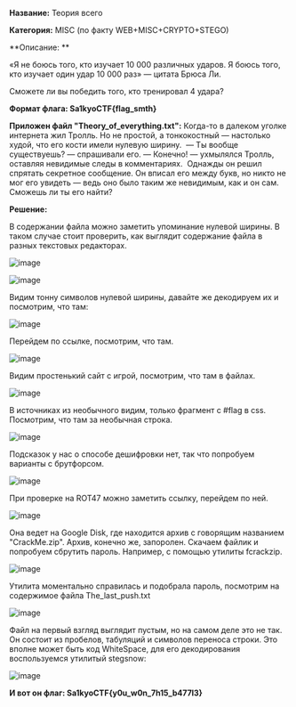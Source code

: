 **Название:** Теория всего

**Категория:** MISC (по факту WEB+MISC+CRYPTO+STEGO)

**Описание: **

«Я не боюсь того, кто изучает 10 000 различных ударов. Я боюсь того, кто изучает один удар 10 000 раз» — цитата Брюса Ли. 

Сможете ли вы победить того, кто тренировал 4 удара?

**Формат флага: Sa1kyoCTF{flag_smth}**

**Приложен файл "Theory_of_everything.txt":**
‌‬‍‍‬‌‬‌‌‬‍‍‬‌‬‌Когда‌‬‍‍‬‌‬‌‌‬‍‍‬‌‬‌‌‬‍‍‬‌‬‌‌‬‍‍‬‌‬‌‌‬‍‍‬‌‬‌‌‬‍‍‬‌‬‌‌‬‍‍‬‌‬‌‌‬‍‍‬‌‬‌‌‬‍‍‬‌‬‌‌‬‍‍‬‌‬‌-‌‬‍‍‬‌‬‌то‌‬‍‍‬‌‬‌‌‬‍‍‬‌‬‌‌‬‍‍‬‌‬‌‌‬‍‍‬‌‬‌‌‬‍‍‬‌‬‌‌‬‍‍‬‌‬‌‌‬‍‍‬‌‬‌‌‬‍‍‬‌‬‌ ‌‬‍‍‬‌‬‌‌‬‍‍‬‌‬‌‌‬‍‍‬‌‬‌‌‬‍‍‬‌‬‌‌‬‍‍‬‌‬‌‌‬‍‍‬‌‬‌в‌‬‍‍‬‌‬‌ ‌‬‍‍‬‌‬‌‌‬‍‍‬‌‬‌‌‬‍‍‬‌‬‌‌‬‍‍‬‌‬‌‌‬‍‍‬‌‬‌‌‬‍‍‬‌‬‌‌‬‍‍‬‌‬‌далеком ‌‬‍‍‬‌‬‌‌‬‍‍‬‌‬‌уголке‌‬‍‍‬‌‬‌‌‬‍‍‬‌‬‌‌‬‍‍‬‌‬‌‌‌‌‌‌‌‬‬‌‬‍‍‬‌‬‌‌‬‍‍‬‌‬‌‌‬‍‍‬‌‬‌‌‬‍‍‬‌‬‌‌‬‍‍‬‌‬‌‌‬‍‍‬‌‬‌‌‬‍‍‬‌‬‌ ‌‬‍‍‬‌‬‌‌‬‍‍‬‌‬‌‌‬‍‍‬‌‬‌интернета‌‬‍‍‬‌‬‌‌‬‍‍‬‌‬‌‌‬‍‍‬‌‌‌‌‬‍‍‬‌‌‌‌‬‍‍‬‌‌‌ жил‌‬‍‍‬‌‌‌‌‬‍‍‬‌‌‌‌‬‍‍‬‌‌‌ Тролль‌‬‍‍‬‌‌‌‌‬‍‍‬‌‌‌‌‬‍‍‬‌‌‌.‌‬‍‍‬‌‌‌‌‬‍‍‬‌‌‌‌‬‍‍‬‌‌‌ Но‌‬‍‍‬‌‌‌‌‬‍‍‬‌‌‌‌‬‍‍‬‌‌‌‌‬‍‍‬‌‌‌‌‬‍‍‬‌‌‌‌‬‍‍‬‌‌‌‌‬‍‍‬‌‌‌‌‬‍‍‬‌‬‌‌‬‍‍‬‌‬‌‌‬‍‍‬‌‬‌‌‬‍‍‬‌‬‌‌‬‍‍‬‌‬‌‌‬‍‍‬‌‬‌‌‬‍‍‬‌‬‌‌‬‍‍‬‌‬‌‌‬‍‍‬‌‬‌‌‌‌‌‌‌‬‬‌‬‍‍‬‌‬‌‌‬‍‍‬‌‬‌‌‬‍‍‬‌‬‌‌‬‍‍‬‌‬‌ ‌‬‍‍‬‌‬‌‌‬‍‍‬‌‌‌‌‬‍‍‬‌‌‌‌‬‍‍‬‍‌‍не‌‬‍‍‬‍‌‍‌‬‍‍‬‍‌‍‌‬‍‍‬‍‌‍‌‬‍‍‬‍‌‍‌‬‍‍‬‍‌‍‌‬‍‍‬‍‌‍‌‬‍‍‬‍‌‍‌‬‍‍‬‍‌‍‌‬‍‍‬‍‌‍‌‬‍‍‬‍‌‍‌‬‍‍‬‍‌‍‌‬‍‍‬‍‌‍‌‬‍‍‬‍‌‍ ‌‬‍‍‬‍‌‍простой‌‬‍‍‬‍‌‍‌‬‍‍‬‍‌‍‌‬‍‍‬‍‌‍‌‬‍‍‬‍‌‍‌‬‍‍‬‍‌‍‌‬‍‍‬‍‌‍‌‬‍‍‬‍‌‍‌‬‍‍‬‍‌‍‌‬‍‍‬‍‌‍‌‬‍‍‬‍‌‍‌‬‍‍‬‌‌‌‌‬‍‍‬‌‬‌,‌‬‍‍‬‌‬‌‌‬‍‍‬‌‬‌‌‬‍‍‬‌‬‌‌‬‍‍‬‌‬‌‌‬‍‍‬‌‬‌‌‬‍‍‬‌‬‌‌‌‌‌‌‌‬‬‌‬‍‍‬‌‬‌‌‬‍‍‬‌‬‌‌‬‍‍‬‌‬‌ а‌‬‍‍‬‌‬‌‌‬‍‍‬‍‌‍‌‬‍‍‬‍‌‍ ‌‬‍‍‬‍‌‍‌‬‍‍‬‍‌‍‌‬‍‍‬‍‌‍‌‬‍‍‬‍‌‍‌‬‍‍‬‍‌‍‌‬‍‍‬‍‌‍‌‬‍‍‬‍‌‍‌‬‍‍‬‍‌‍‌‬‍‍‬‍‌‍‌‬‍‍‬‍‌‍‌‬‍‍‬‍‌‍‌‬‍‍‬‍‌‍‌‬‍‍‬‍‌‍‌‬‍‍‬‍‌‍‌‬‍‍‬‍‌‍‌‬‍‍‬‍‌‍тонкокостный‌‬‍‍‬‍‌‍‌‬‍‍‬‍‌‍ ‌‬‍‍‬‍‌‍‌‬‍‍‬‍‌‍‌‬‍‍‬‍‌‍‌‬‍‍‬‍‌‍‌‬‍‍‬‍‌‍‌‬‍‍‬‍‌‍‌‬‍‍‬‍‌‍‌‬‍‍‬‍‌‍‌‬‍‍‬‍‌‍‌‬‍‍‬‍‌‍‌‬‍‍‬‌‬‌‌‬‍‍‬‌‬‌—‌‬‍‍‬‌‬‌‌‬‍‍‬‌‬‌‌‬‍‍‬‌‬‌‌‬‍‍‬‌‬‌‌‌‌‌‌‌‬‬‌‬‍‍‬‌‬‌‌‬‍‍‬‌‬‌‌‬‍‍‬‌‬‌‌‬‍‍‬‌‌‌‌‬‍‍‬‍‌‍‌‬‍‍‬‍‌‍‌‬‍‍‬‍‌‍‌‬‍‍‬‍‌‍ ‌‬‍‍‬‍‌‍‌‬‍‍‬‌‍‌‌‬‍‍‬‌‍‌настолько‌‬‍‍‬‌‍‌‌‬‍‍‬‍‌‍‌‬‍‍‬‍‌‍‌‬‍‍‬‍‌‍‌‬‍‍‬‍‌‍‌‬‍‍‬‍‌‍‌‬‍‍‬‍‌‍ ‌‬‍‍‬‍‌‍‌‬‍‍‬‍‌‍худой‌‬‍‍‬‌‍‌‌‬‍‍‬‌‍‌‌‬‍‍‬‌‌‌‌‬‍‍‬‌‬‌‌‬‍‍‬‌‬‌‌‬‍‍‬‌‬‌‌‬‍‍‬‌‍‌,‌‬‍‍‬‌‍‌‌‬‍‍‬‍‌‍‌‬‍‍‬‍‌‍‌‬‍‍‬‍‌‍‌‬‍‍‬‍‌‍‌‬‍‍‬‍‌‍‌‬‍‍‬‍‌‍‌‬‍‍‬‍‌‍‌‬‍‍‬‌‬‌‌‬‍‍‬‌‬‌‌‬‍‍‬‌‬‌‌‬‍‍‬‌‬‌ ‌‬‍‍‬‌‬‌‌‌‌‌‌‌‬‬‌‬‍‍‬‌‬‌‌‬‍‍‬‌‬‌‌‬‍‍‬‍‌‍‌‬‍‍‬‍‌‍‌‬‍‍‬‍‌‍‌‬‍‍‬‍‌‍‌‬‍‍‬‍‌‍‌‬‍‍‬‍‌‍‌‬‍‍‬‌‌‌‌‬‍‍‬‌‌‌что‌‬‍‍‬‌‌‌ ‌‬‍‍‬‌‬‌‌‬‍‍‬‌‬‌‌‬‍‍‬‌‬‌‌‬‍‍‬‌‍‌‌‬‍‍‬‌‍‌‌‬‍‍‬‍‌‍‌‬‍‍‬‍‌‍‌‬‍‍‬‍‌‍‌‬‍‍‬‌‬‌‌‬‍‍‬‌‍‌‌‬‍‍‬‌‍‌‌‬‍‍‬‌‬‌‌‬‍‍‬‌‌‌‌‬‍‍‬‌‬‌‌‬‍‍‬‌‌‌его кости‌‬‍‍‬‌‌‌‌‬‍‍‬‌‌‌‌‬‍‍‬‌‌‌‌‬‍‍‬‍‌‍‌‬‍‍‬‌‌‌‌‬‍‍‬‍‌‍‌‬‍‍‬‌‍‌‌‬‍‍‬‌‍‌‌‬‍‍‬‍‌‍‌‬‍‍‬‌‌‌‌‬‍‍‬‌‌‌‌‬‍‍‬‌‬‌‌‬‍‍‬‌‬‌ ‌‬‍‍‬‌‬‌‌‌‌‌‌‌‬‬имели‌‬‍‍‬‌‬‌‌‬‍‍‬‍‌‍‌‬‍‍‬‍‌‍‌‬‍‍‬‌‍‌‌‬‍‍‬‌‍‌ ‌‬‍‍‬‍‌‍‌‬‍‍‬‌‍‌‌‬‍‍‬‌‍‌‌‬‍‍‬‍‌‍‌‬‍‍‬‌‍‌‌‬‍‍‬‍‌‍нулевую‌‬‍‍‬‍‌‍‌‬‍‍‬‍‌‍‌‬‍‍‬‌‬‌‌‬‍‍‬‌‌‌‌‬‍‍‬‍‌‍‌‬‍‍‬‍‌‍‌‬‍‍‬‍‌‍‌‬‍‍‬‍‌‍‌‬‍‍‬‍‌‍‌‬‍‍‬‍‌‍ ‌‬‍‍‬‍‌‍‌‬‍‍‬‍‌‍‌‬‍‍‬‍‌‍‌‬‍‍‬‍‌‍‌‬‍‍‬‌‌‌‌‬‍‍‬‌‍‌‌‬‍‍‬‌‍‌‌‬‍‍‬‌‍‌‌‬‍‍‬‌‬‌‌‬‍‍‬‌‌‌‌‬‍‍‬‌‌‌‌‬‍‍‬‌‍‌‌‬‍‍‬‍‌‍‌‬‍‍‬‌‌‌‌‬‍‍‬‌‬‌‌‬‍‍‬‍‌‍‌‬‍‍‬‍‌‍‌‬‍‍‬‌‌‌‌‬‍‍‬‌‬‌‌‌‌‌‌‌‬‬‌‬‍‍‬‌‬‌‌‬‍‍‬‍‌‍‌‬‍‍‬‍‌‍‌‬‍‍‬‍‌‍‌‬‍‍‬‍‌‍‌‬‍‍‬‌‍‌‌‬‍‍‬‍‌‍‌‬‍‍‬‌‌‌‌‬‍‍‬‌‌‌‌‬‍‍‬‍‌‍‌‬‍‍‬‍‌‍‌‬‍‍‬‌‍‌‌‬‍‍‬‌‬‌ширину‌‬‍‍‬‌‌‌‌‬‍‍‬‍‌‍‌‬‍‍‬‍‌‍.‌‬‍‍‬‍‌‍‌‬‍‍‬‍‌‍‌‬‍‍‬‍‌‍‌‬‍‍‬‍‌‍‌‬‍‍‬‌‍‌‌‬‍‍‬‌‍‌‌‬‍‍‬‍‌‍
‌‬‍‍‬‍‌‍‌‬‍‍‬‍‌‍‌‬‍‍‬‍‌‍
‌‬‍‍‬‍‌‍‌‬‍‍‬‍‌‍‌‬‍‍‬‍‌‍—‌‬‍‍‬‌‍‌‌‬‍‍‬‌‍‌‌‬‍‍‬‌‌‌‌‬‍‍‬‌‬‌‌‬‍‍‬‌‬‌‌‬‍‍‬‌‍‌‌‬‍‍‬‍‌‍‌‬‍‍‬‌‬‌‌‬‍‍‬‍‌‍‌‬‍‍‬‍‌‍‌‬‍‍‬‌‬‌‌‌‌‌‌‌‬‬ ‌‬‍‍‬‌‬‌Ты‌‬‍‍‬‌‬‌ вообще‌‬‍‍‬‍‌‍‌‬‍‍‬‍‌‍ ‌‬‍‍‬‍‌‍существуешь‌‬‍‍‬‌‬‌?‌‬‍‍‬‌‬‌‌‬‍‍‬‍‌‍‌‬‍‍‬‍‌‍‌‬‍‍‬‍‌‍‌‬‍‍‬‌‌‌‌‬‍‍‬‌‌‌‌‬‍‍‬‌‬‌‌‬‍‍‬‌‍‌ ‌‬‍‍‬‍‌‍‌‬‍‍‬‍‌‍‌‬‍‍‬‍‌‍‌‬‍‍‬‌‌‌—‌‬‍‍‬‌‌‌ ‌‬‍‍‬‌‌‌‌‬‍‍‬‌‍‌‌‬‍‍‬‌‌‌‌‬‍‍‬‍‌‍‌‬‍‍‬‌‍‌‌‬‍‍‬‌‍‌спрашивали‌‬‍‍‬‌‍‌‌‬‍‍‬‌‬‌ ‌‬‍‍‬‌‬‌‌‬‍‍‬‌‬‌‌‬‍‍‬‌‌‌‌‬‍‍‬‍‌‍‌‬‍‍‬‌‍‌‌‬‍‍‬‌‬‌‌‬‍‍‬‍‌‍‌‬‍‍‬‍‌‍‌‬‍‍‬‍‌‍‌‬‍‍‬‌‌‌его‌‬‍‍‬‍‌‍‌‬‍‍‬‌‍‌‌‬‍‍‬‌‬‌‌‌‌‌‌‌‬‬‌‬‍‍‬‌‬‌.
‌‬‍‍‬‌‬‌—‌‬‍‍‬‌‍‌‌‬‍‍‬‍‌‍ ‌‬‍‍‬‌‬‌‌‬‍‍‬‌‬‌‌‬‍‍‬‌‌‌‌‬‍‍‬‌‬‌‌‬‍‍‬‌‌‌‌‬‍‍‬‌‍‌‌‬‍‍‬‌‍‌‌‬‍‍‬‌‍‌‌‬‍‍‬‌‍‌‌‬‍‍‬‌‍‌‌‬‍‍‬‌‬‌‌‬‍‍‬‌‍‌‌‬‍‍‬‌‍‌‌‬‍‍‬‌‍‌‌‬‍‍‬‌‍‌‌‬‍‍‬‌‍‌‌‬‍‍‬‌‌‌Конечно‌‬‍‍‬‌‌‌‌‬‍‍‬‌‬‌‌‬‍‍‬‌‌‌‌‬‍‍‬‍‌‍‌‬‍‍‬‍‌‍‌‬‍‍‬‌‍‌‌‬‍‍‬‌‬‌‌‬‍‍‬‌‬‌‌‬‍‍‬‌‬‌‌‬‍‍‬‌‌‌‌‬‍‍‬‌‬‌!‌‬‍‍‬‌‌‌ ‌‬‍‍‬‍‌‍‌‬‍‍‬‍‌‍‌‬‍‍‬‍‌‍‌‬‍‍‬‌‍‌‌‬‍‍‬‌‍‌‌‬‍‍‬‌‬‌‌‬‍‍‬‌‬‌‌‌‌‌‌‌‬‬‌‬‍‍‬‌‬‌‌‬‍‍‬‌‬‌‌‬‍‍‬‌‬‌‌‬‍‍‬‍‌‍‌‬‍‍‬‌‬‌‌‬‍‍‬‌‬‌‌‬‍‍‬‌‬‌‌‬‍‍‬‌‬‌—‌‬‍‍‬‌‍‌ ухмылялся ‌‬‍‍‬‌‬‌‌‬‍‍‬‌‍‌Тролль‌‬‍‍‬‍‌‍‌‬‍‍‬‍‌‍‌‬‍‍‬‌‬‌,‌‬‍‍‬‍‌‍ ‌‬‍‍‬‍‌‍‌‬‍‍‬‌‍‌‌‬‍‍‬‌‬‌‌‬‍‍‬‍‌‍‌‬‍‍‬‍‌‍‌‬‍‍‬‌‍‌‌‬‍‍‬‌‍‌‌‬‍‍‬‌‬‌‌‬‍‍‬‌‬‌‌‬‍‍‬‌‬‌оставляя‌‬‍‍‬‌‌‌‌‬‍‍‬‌‌‌‌‬‍‍‬‌‌‌ ‌‬‍‍‬‌‬‌‌‬‍‍‬‌‍‌‌‬‍‍‬‌‌‌‌‬‍‍‬‍‌‍‌‬‍‍‬‍‌‍‌‬‍‍‬‍‌‍‌‬‍‍‬‍‌‍‌‬‍‍‬‌‍‌невидимые‌‬‍‍‬‌‬‌‌‬‍‍‬‌‬‌‌‬‍‍‬‌‬‌‌‬‍‍‬‌‬‌‌‌‌‌‌‌‬‬‌‬‍‍‬‌‬‌‌‬‍‍‬‌‬‌‌‬‍‍‬‌‬‌‌‬‍‍‬‍‌‍ ‌‬‍‍‬‌‌‌‌‬‍‍‬‌‬‌‌‬‍‍‬‌‬‌‌‬‍‍‬‌‬‌‌‬‍‍‬‌‬‌‌‬‍‍‬‌‬‌‌‬‍‍‬‌‬‌‌‬‍‍‬‌‬‌‌‬‍‍‬‌‬‌‌‬‍‍‬‌‬‌следы‌‬‍‍‬‌‬‌‌‬‍‍‬‌‬‌‌‬‍‍‬‌‬‌‌‬‍‍‬‌‬‌‌‬‍‍‬‌‬‌‌‬‍‍‬‌‌‌‌‬‍‍‬‌‌‌‌‬‍‍‬‌‌‌‌‬‍‍‬‌‌‌‌‬‍‍‬‌‬‌‌‬‍‍‬‍‌‍‌‬‍‍‬‍‌‍‌‬‍‍‬‍‌‍‌‬‍‍‬‌‍‌‌‬‍‍‬‌‌‌ ‌‬‍‍‬‌‌‌‌‬‍‍‬‍‌‍‌‬‍‍‬‍‌‍‌‬‍‍‬‍‌‍‌‬‍‍‬‍‌‍‌‬‍‍‬‌‍‌‌‬‍‍‬‌‬‌‌‬‍‍‬‌‬‌‌‬‍‍‬‌‬‌‌‬‍‍‬‌‬‌‌‬‍‍‬‌‬‌‌‌‌‌‌‌‬‬‌‬‍‍‬‌‬‌‌‬‍‍‬‌‬‌‌‬‍‍‬‌‬‌‌‬‍‍‬‍‌‍‌‬‍‍‬‍‌‍в‌‬‍‍‬‌‬‌‌‬‍‍‬‌‬‌‌‬‍‍‬‌‌‌ комментариях‌‬‍‍‬‌‬‌‌‬‍‍‬‌‌‌‌‬‍‍‬‌‬‌‌‬‍‍‬‌‬‌‌‬‍‍‬‌‌‌‌‬‍‍‬‌‬‌‌‬‍‍‬‌‌‌‌‬‍‍‬‍‌‍‌‬‍‍‬‍‌‍‌‬‍‍‬‌‌‌‌‬‍‍‬‌‬‌‌‬‍‍‬‍‌‍‌‬‍‍‬‍‌‍‌‬‍‍‬‍‌‍‌‬‍‍‬‍‌‍‌‬‍‍‬‌‬‌‌‬‍‍‬‌‍‌‌‬‍‍‬‌‬‌‌‬‍‍‬‌‌‌‌‬‍‍‬‍‌‍‌‬‍‍‬‍‌‍‌‬‍‍‬‍‌‍‌‬‍‍‬‍‌‍‌‬‍‍‬‍‌‍.
‌‬‍‍‬‌‍‌‌‬‍‍‬‌‬‌‌‬‍‍‬‌‬‌‌‬‍‍‬‌‬‌
‌‬‍‍‬‌‬‌‌‬‍‍‬‌‬‌‌‬‍‍‬‌‬‌Однажды‌‬‍‍‬‌‬‌‌‌‌‌‌‌‬‬‌‬‍‍‬‌‬‌ ‌‬‍‍‬‌‬‌‌‬‍‍‬‌‬‌‌‬‍‍‬‍‌‍‌‬‍‍‬‍‌‍‌‬‍‍‬‍‌‍‌‬‍‍‬‍‌‍‌‬‍‍‬‌‌‌‌‬‍‍‬‌‌‌‌‬‍‍‬‌‌‌‌‬‍‍‬‌‬‌‌‬‍‍‬‌‬‌‌‬‍‍‬‌‍‌‌‬‍‍‬‌‬‌‌‬‍‍‬‌‬‌‌‬‍‍‬‌‍‌‌‬‍‍‬‌‍‌‌‬‍‍‬‌‬‌‌‬‍‍‬‌‬‌‌‬‍‍‬‌‌‌‌‬‍‍‬‌‌‌‌‬‍‍‬‌‌‌‌‬‍‍‬‌‌‌‌‬‍‍‬‌‌‌‌‬‍‍‬‍‌‍‌‬‍‍‬‍‌‍‌‬‍‍‬‍‌‍‌‬‍‍‬‍‌‍‌‬‍‍‬‍‌‍он‌‬‍‍‬‌‍‌‌‬‍‍‬‌‍‌‌‬‍‍‬‌‬‌‌‬‍‍‬‌‬‌‌‬‍‍‬‌‬‌‌‬‍‍‬‌‬‌‌‬‍‍‬‌‬‌‌‬‍‍‬‌‬‌‌‬‍‍‬‌‬‌ ‌‬‍‍‬‌‬‌‌‬‍‍‬‌‬‌‌‌‌‌‌‌‬‬‌‬‍‍‬‌‬‌‌‬‍‍‬‌‬‌‌‬‍‍‬‌‌‌‌‬‍‍‬‍‌‍‌‬‍‍‬‍‌‍‌‬‍‍‬‍‌‍‌‬‍‍‬‍‌‍‌‬‍‍‬‍‌‍‌‬‍‍‬‍‌‍решил ‌‬‍‍‬‍‌‍‌‬‍‍‬‍‌‍‌‬‍‍‬‍‌‍‌‬‍‍‬‍‌‍‌‬‍‍‬‍‌‍‌‬‍‍‬‍‌‍спрятать‌‬‍‍‬‍‌‍ ‌‬‍‍‬‍‌‍‌‬‍‍‬‍‌‍‌‬‍‍‬‍‌‍секретное ‌‬‍‍‬‍‌‍‌‬‍‍‬‍‌‍сообщение‌‬‍‍‬‍‌‍‌‬‍‍‬‍‌‍‌‬‍‍‬‍‌‍‌‬‍‍‬‍‌‍‌‬‍‍‬‌‍‌‌‬‍‍‬‌‍‌‌‬‍‍‬‌‍‌.‌‬‍‍‬‌‬‌‌‬‍‍‬‌‬‌‌‬‍‍‬‌‬‌‌‬‍‍‬‌‬‌ ‌‬‍‍‬‌‬‌‌‬‍‍‬‌‬‌Он‌‬‍‍‬‌‬‌‌‬‍‍‬‌‬‌‌‬‍‍‬‌‬‌‌‬‍‍‬‌‬‌‌‬‍‍‬‌‬‌‌‬‍‍‬‌‬‌ ‌‌‌‌‌‌‬‬вписал‌‬‍‍‬‌‬‌ ‌‬‍‍‬‌‬‌‌‬‍‍‬‌‍‌‌‬‍‍‬‍‌‍‌‬‍‍‬‍‌‍‌‬‍‍‬‍‌‍‌‬‍‍‬‍‌‍‌‬‍‍‬‍‌‍‌‬‍‍‬‍‌‍его‌‬‍‍‬‍‌‍ ‌‬‍‍‬‍‌‍‌‬‍‍‬‍‌‍между‌‬‍‍‬‍‌‍‌‬‍‍‬‍‌‍‌‬‍‍‬‍‌‍‌‬‍‍‬‍‌‍‌‬‍‍‬‍‌‍‌‬‍‍‬‍‌‍‌‬‍‍‬‍‌‍ ‌‬‍‍‬‍‌‍‌‬‍‍‬‍‌‍‌‬‍‍‬‌‍‌‌‬‍‍‬‌‍‌‌‬‍‍‬‌‬‌‌‬‍‍‬‌‬‌букв‌‬‍‍‬‌‬‌‌‬‍‍‬‌‬‌‌‬‍‍‬‌‬‌‌‬‍‍‬‌‬‌‌‬‍‍‬‌‬‌‌‬‍‍‬‌‬‌‌‬‍‍‬‌‬‌‌‬‍‍‬‌‬‌‌‬‍‍‬‌‬‌,‌‬‍‍‬‌‬‌‌‬‍‍‬‌‬‌‌‬‍‍‬‌‬‌‌‬‍‍‬‌‬‌‌‬‍‍‬‌‬‌‌‬‍‍‬‌‬‌‌‌‌‌‌‌‬‬ но‌‬‍‍‬‌‬‌‌‬‍‍‬‌‬‌‌‬‍‍‬‌‬‌‌‬‍‍‬‌‬‌ ‌‬‍‍‬‌‍‌‌‬‍‍‬‍‌‍‌‬‍‍‬‍‌‍‌‬‍‍‬‍‌‍‌‬‍‍‬‍‌‍‌‬‍‍‬‍‌‍‌‬‍‍‬‍‌‍‌‬‍‍‬‍‌‍‌‬‍‍‬‍‌‍‌‬‍‍‬‍‌‍никто‌‬‍‍‬‌‍‌‌‬‍‍‬‌‍‌‌‬‍‍‬‌‍‌‌‬‍‍‬‌‍‌‌‬‍‍‬‌‍‌‌‬‍‍‬‌‬‌‌‬‍‍‬‌‬‌‌‬‍‍‬‌‬‌‌‬‍‍‬‌‬‌‌‬‍‍‬‌‬‌‌‬‍‍‬‌‬‌ не‌‬‍‍‬‌‬‌‌‬‍‍‬‌‬‌‌‬‍‍‬‌‬‌‌‬‍‍‬‌‬‌ ‌‬‍‍‬‌‬‌‌‬‍‍‬‌‬‌‌‬‍‍‬‌‬‌‌‬‍‍‬‌‬‌‌‬‍‍‬‌‬‌мог‌‬‍‍‬‌‬‌‌‬‍‍‬‌‬‌ ‌‬‍‍‬‌‬‌‌‬‍‍‬‌‬‌‌‬‍‍‬‌‬‌‌‬‍‍‬‌‬‌его‌‌‌‌‌‌‬‬‌‬‍‍‬‌‬‌‌‬‍‍‬‌‬‌ ‌‬‍‍‬‌‬‌увидеть‌‬‍‍‬‌‬‌‌‬‍‍‬‌‬‌‌‬‍‍‬‌‬‌‌‬‍‍‬‌‬‌‌‬‍‍‬‌‬‌ ‌‬‍‍‬‌‬‌‌‬‍‍‬‌‬‌‌‬‍‍‬‌‬‌‌‬‍‍‬‌‬‌—‌‬‍‍‬‌‬‌‌‬‍‍‬‌‬‌‌‬‍‍‬‌‬‌‌‬‍‍‬‌‬‌‌‬‍‍‬‌‬‌‌‬‍‍‬‌‬‌‌‬‍‍‬‌‬‌‌‬‍‍‬‌‬‌‌‬‍‍‬‌‬‌ ‌‬‍‍‬‌‬‌ведь‌‬‍‍‬‌‬‌‌‬‍‍‬‌‬‌‌‬‍‍‬‌‬‌‌‬‍‍‬‌‬‌ ‌‬‍‍‬‌‬‌‌‬‍‍‬‌‬‌‌‬‍‍‬‌‬‌‌‬‍‍‬‌‬‌‌‬‍‍‬‌‬‌‌‬‍‍‬‌‬‌оно ‌‬‍‍‬‌‬‌‌‬‍‍‬‌‬‌было‌‬‍‍‬‌‬‌‌‬‍‍‬‌‬‌‌‬‍‍‬‌‬‌ таким‌‬‍‍‬‌‬‌ ‌‬‍‍‬‌‬‌же‌‬‍‍‬‌‬‌ невидимым‌‌‌‌‌‌‬‬‌‌‌‌‌‌‬‬‌‌‍‌‌‬‍‍‌‌‍‌‌﻿‌‌‌‌‌‌‌‬﻿‌‌‌‌‌‌‬‌‌‌‌‍‌‍‌‌‬‌‌‍‌‍‌‬﻿‌‌‌‌‌‬‌‌‌‌‍‌‌﻿﻿‍‌‌‍‌‌﻿‌‌‌‌‍‌‍‌‬‌‌‌‍‌‌﻿‍‍,‌‌‍‌‌﻿‬﻿‌‌‌‌‌‬‌‌‌‌‍‌‌﻿﻿‌‌‌‍‌‌﻿‍‍ ‌‌‍‌‌﻿﻿‍‌‌‍‌‍‌﻿﻿‌‌‌‌‌‬﻿‬‌‌‌‌‌‬‌‌‌‌‍‌‌‍‍﻿‌‌‍‌‌﻿‌‌‌‌‌‌‌‬‌‌‌‌‍‌‍‌﻿‍‌‌‍‌‍‌‌‬как ‌‌‍‌‌﻿﻿‬и‌‌‌‌‌‬‌‌‌‌‍‌‍‌﻿﻿‌‌‌‌‌‬‌‌‌‌‍‌‍‌‌﻿ ‌‌‍‌‌﻿‬‬‌‌‍‌‌﻿‌‌‌‌‍‌‌﻿‍‬он‌‌‍‌‍‌‌﻿‌‌‌‌‌‬‌‌‌‌‍‌‍‌‌‬‌‌‍‌‌﻿‍‍ ‌‌‍‌‌﻿‌‍‌‌‍‌‌﻿‍‍сам‌‌‌‌‌‬‌‌‌‌‍‌‌﻿﻿﻿‌‌‍‌‍‌‌﻿‌‌‍‌‍‌‌‬‌‌‍‌‍‌﻿‌‌‌‌‌‌‬‌‌‌‌‍‌‌﻿‍‌‌‌‍‌‌﻿‌‌‌‌‍‌‌﻿‬﻿.‌‌‍‌‍‌﻿‌‌‌‍‌‍‌‬‌‌‌‍‌‌﻿‍‍‌‌‌‌‌﻿‬‬‌‌‌‌‌‌‬‬‌‌‌‌‍‬‬‌‌‌‌‌‍﻿‍‌
‌‌‌‌‍﻿‍‌‌‌‌‌‍﻿‌‌‌‌‌‌‍﻿‌﻿
‌‌‌‌‌﻿‬‬Сможешь‌‌‌‌‌‬﻿﻿‌‌‌‌‌‬﻿﻿‌‌‌‌‍﻿‌﻿‌‌‌‌‍‬‌‍ ‌‌‌‌‍‬‬‍‌‌‌‌‍‬‬﻿ли ‌‌‌‌‍﻿‬‍‌‌‌‌‍‬﻿﻿‌‌‌‌‍‬﻿﻿‌‌‌‌‍﻿‍‍‌‌‌‌‍﻿‍‌‌‌‌‌‍﻿‌﻿‌‌‌‌‍‬‬‍‌‌‌‌‍‬‍‌‌‌‌‌‍‬‍‍‌‌‌‌‍﻿‌‬‌‌‌‌‌‬﻿‬‌‌‌‌‍‬‍﻿‌‌‌‌‍‬‬‍‌‌‌‌‍﻿‍‌‌‌‌‌‍‬‬‌‌‌‌‌‍﻿‍‍‌‌‌‌‍‬‌‬‌‌‌‌‌‬﻿‬ты‌‌‌‌‍‬‬‍‌‌‌‌‍‬﻿﻿‌‌‌‌‌‬﻿﻿‌‌‌‌‍‌‌﻿‌‌‌‌‍‍‍‌‌‌‌‌‍‌‍‬ ‌‌‌‌‍‍﻿﻿‌‌‌‌‍‍‍‌‌‌‌‌‍‌‍‍‌‌‌‌‍‍‌﻿‌‌‌‌‍‍‍‌‌‌‌‌‌‬﻿﻿‌‌‌‌‍‍‌‌‌‌‌‌‍﻿‌‬‌‌‌‌‍‬﻿﻿‌‌‌‌‍‬‬‬‌‌‌‌‍‬‍‍‌‌‌‌‍‬‌﻿‌‌‌‌‍﻿‍‌‌‌‌‌‍‍﻿﻿‌‌‌‌‍‍‌‬‌‌‌‌‍‌﻿‍‌‌‌‌‍‍‌‬его ‌‌‌‌‌‬﻿﻿найти?

**Решение:**

В содержании файла можно заметить упоминание нулевой ширины. В таком случае стоит проверить, как выглядит содержание файла в разных текстовых редакторах.

![image](https://github.com/user-attachments/assets/d90b073d-6570-4cbc-885d-acda8ff53910)

![image](https://github.com/user-attachments/assets/2d3be80f-e2c0-424a-b4df-2c3f13fc6575)

Видим тонну символов нулевой ширины, давайте же декодируем их и посмотрим, что там:

![image](https://github.com/user-attachments/assets/c1103ed7-4fc8-41ae-bf8b-3479088658b3)

Перейдем по ссылке, посмотрим, что там.

![image](https://github.com/user-attachments/assets/bcc98521-6209-4346-9be2-16ff0c1539e0)

Видим простенький сайт с игрой, посмотрим, что там в файлах.

![image](https://github.com/user-attachments/assets/51545ef9-6ff4-4ab8-bb40-791a017b11ea)

В источниках из необычного видим, только фрагмент с #flag в css. Посмотрим, что там за необычная строка.

![image](https://github.com/user-attachments/assets/108db3f7-0934-4559-9fb3-8202ec1a702f)

Подсказок у нас о способе дешифровки нет, так что попробуем варианты с брутфорсом.

![image](https://github.com/user-attachments/assets/b591625b-8a31-48dc-acb2-427319225bee)

При проверке на ROT47 можно заметить ссылку, перейдем по ней.

![image](https://github.com/user-attachments/assets/f9733de2-027d-486e-81c4-853d2f391e16)

Она ведет на Google Disk, где находится архив с говорящим названием "CrackMe.zip". Архив, конечно же, запоролен.
Скачаем файлик и попробуем сбрутить пароль. Например, с помощью утилиты fcrackzip.

![image](https://github.com/user-attachments/assets/6e4c40bc-83b5-4063-aaa9-fbadc096b01c)

Утилита моментально справилась и подобрала пароль, посмотрим на содержимое файла The_last_push.txt

![image](https://github.com/user-attachments/assets/b53f7d37-a772-4602-b3da-688ac21da41d)

Файл на первый взгляд выглядит пустым, но на самом деле это не так. Он состоит из пробелов, табуляций и символов переноса строки. Это вполне может быть код WhiteSpace, для его декодирования воспользуемся утилитый stegsnow:

![image](https://github.com/user-attachments/assets/d084eedb-668e-4b3f-baee-de3848735416)

**И вот он флаг: Sa1kyoCTF{y0u_w0n_7h15_b477l3}**
